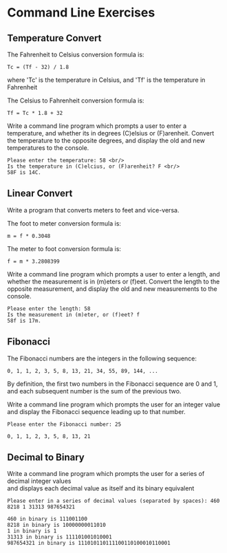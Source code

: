 # Command Line Exercises

## Temperature Convert

The Fahrenheit to Celsius conversion formula is:

    Tc = (Tf - 32) / 1.8

where 'Tc' is the temperature in Celsius, and 'Tf' is the temperature in Fahrenheit

The Celsius to Fahrenheit conversion formula is:

    Tf = Tc * 1.8 + 32

Write a command line program which prompts a user to enter a temperature, and whether its in degrees (C)elsius or (F)arenheit.
Convert the temperature to the opposite degrees, and display the old and new temperatures to the console.

```
Please enter the temperature: 58 <br/>
Is the temperature in (C)elcius, or (F)arenheit? F <br/>
58F is 14C.
```


## Linear Convert

Write a program that converts meters to feet and vice-versa.

The foot to meter conversion formula is:
    
    m = f * 0.3048

The meter to foot conversion formula is:
    
    f = m * 3.2808399

Write a command line program which prompts a user to enter a length, and whether the measurement is in (m)eters or (f)eet.
Convert the length to the opposite measurement, and display the old and new measurements to the console.

```
Please enter the length: 58
Is the measurement in (m)eter, or (f)eet? f
58f is 17m.
```


## Fibonacci

The Fibonacci numbers are the integers in the following sequence:  

    0, 1, 1, 2, 3, 5, 8, 13, 21, 34, 55, 89, 144, ...
 
By definition, the first two numbers in the Fibonacci sequence are 0 and 1, and each subsequent number is the sum of the previous two.
 
Write a command line program which prompts the user for an integer value and display the Fibonacci sequence leading up to that number. 
  

```
Please enter the Fibonacci number: 25

0, 1, 1, 2, 3, 5, 8, 13, 21
``` 
 

## Decimal to Binary

Write a command line program which prompts the user for a series of decimal integer values  
and displays each decimal value as itself and its binary equivalent

```
Please enter in a series of decimal values (separated by spaces): 460 8218 1 31313 987654321

460 in binary is 111001100
8218 in binary is 10000000011010
1 in binary is 1
31313 in binary is 111101001010001
987654321 in binary is 111010110111100110100010110001
```
